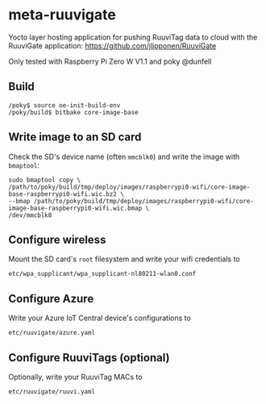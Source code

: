 # meta-ruuvigate
Yocto layer hosting application for pushing RuuviTag data to cloud with the RuuviGate application:
https://github.com/jlipponen/RuuviGate

Only tested with Raspberry Pi Zero W V1.1 and poky @dunfell

## Build
```
/poky$ source oe-init-build-env
/poky/build$ bitbake core-image-base
```

## Write image to an SD card
Check the SD's device name (often `mmcblk0`) and write the image with `bmaptool`:
```
sudo bmaptool copy \
/path/to/poky/build/tmp/deploy/images/raspberrypi0-wifi/core-image-base-raspberrypi0-wifi.wic.bz2 \
--bmap /path/to/poky/build/tmp/deploy/images/raspberrypi0-wifi/core-image-base-raspberrypi0-wifi.wic.bmap \
/dev/mmcblk0
```

## Configure wireless
Mount the SD card's `root` filesystem and write your wifi credentials to

`etc/wpa_supplicant/wpa_supplicant-nl80211-wlan0.conf`

## Configure Azure
Write your Azure IoT Central device's configurations to

`etc/ruuvigate/azure.yaml`

## Configure RuuviTags (optional)
Optionally, write your RuuviTag MACs to

`etc/ruuvigate/ruuvi.yaml`

